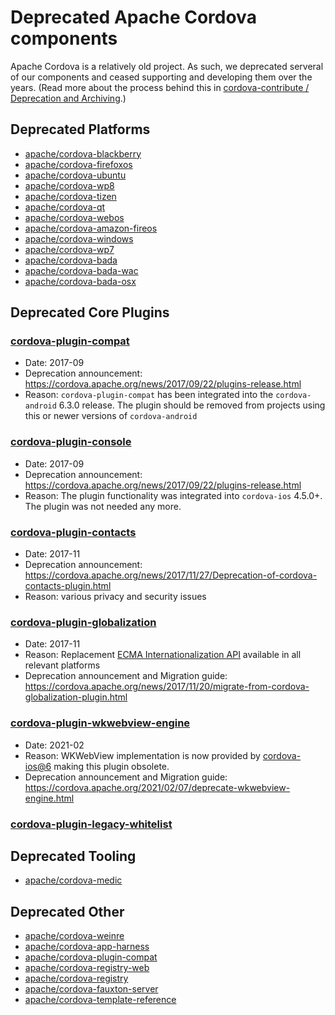 # Deprecated Apache Cordova components

Apache Cordova is a relatively old project. As such, we deprecated serveral of our components and ceased supporting and developing them over the years. (Read more about the process behind this in [cordova-contribute / Deprecation and Archiving](https://github.com/apache/cordova-contribute/blob/master/deprecation.md).)

## Deprecated Platforms

- [apache/cordova-blackberry](https://github.com/apache/cordova-blackberry)
- [apache/cordova-firefoxos](https://github.com/apache/cordova-firefoxos)
- [apache/cordova-ubuntu](https://github.com/apache/cordova-ubuntu)
- [apache/cordova-wp8](https://github.com/apache/cordova-wp8)
- [apache/cordova-tizen](https://github.com/apache/cordova-tizen)
- [apache/cordova-qt](https://github.com/apache/cordova-qt)
- [apache/cordova-webos](https://github.com/apache/cordova-webos)
- [apache/cordova-amazon-fireos](https://github.com/apache/cordova-amazon-fireos)
- [apache/cordova-windows](https://github.com/apache/cordova-windows)
- [apache/cordova-wp7](https://github.com/apache/cordova-wp7)
- [apache/cordova-bada](https://github.com/apache/cordova-bada)
- [apache/cordova-bada-wac](https://github.com/apache/cordova-bada-wac)
- [apache/cordova-bada-osx](https://github.com/apache/cordova-osx)

## Deprecated Core Plugins

### [cordova-plugin-compat](https://github.com/apache/cordova-plugin-compat)

- Date: 2017-09
- Deprecation announcement: https://cordova.apache.org/news/2017/09/22/plugins-release.html
- Reason: `cordova-plugin-compat` has been integrated into the `cordova-android` 6.3.0 release. The plugin should be removed from projects using this or newer versions of `cordova-android`

### [cordova-plugin-console](https://github.com/apache/cordova-plugin-console)

- Date: 2017-09
- Deprecation announcement: https://cordova.apache.org/news/2017/09/22/plugins-release.html
- Reason: The plugin functionality was integrated into `cordova-ios` 4.5.0+. The plugin was not needed any more.

### [cordova-plugin-contacts](https://github.com/apache/cordova-plugin-contacts)

- Date: 2017-11
- Deprecation announcement: https://cordova.apache.org/news/2017/11/27/Deprecation-of-cordova-contacts-plugin.html
- Reason: various privacy and security issues

### [cordova-plugin-globalization](https://github.com/apache/cordova-plugin-globalization)

- Date: 2017-11
- Reason: Replacement [ECMA Internationalization API](https://www.ecma-international.org/ecma-402/1.0/) available in all relevant platforms
- Deprecation announcement and Migration guide: https://cordova.apache.org/news/2017/11/20/migrate-from-cordova-globalization-plugin.html

### [cordova-plugin-wkwebview-engine](https://github.com/apache/cordova-plugin-wkwebview-engine)

- Date: 2021-02
- Reason: WKWebView implementation is now provided by [cordova-ios@6](https://cordova.apache.org/announcements/2020/06/01/cordova-ios-release-6.0.0.html) making this plugin obsolete.
- Deprecation announcement and Migration guide: https://cordova.apache.org/2021/02/07/deprecate-wkwebview-engine.html

### [cordova-plugin-legacy-whitelist](https://github.com/apache/cordova-plugin-legacy-whitelist)

## Deprecated Tooling

- [apache/cordova-medic](https://github.com/apache/cordova-medic)

## Deprecated Other

- [apache/cordova-weinre](https://github.com/apache/cordova-weinre)
- [apache/cordova-app-harness](https://github.com/apache/cordova-app-harness)
- [apache/cordova-plugin-compat](https://github.com/apache/cordova-plugin-compat)
- [apache/cordova-registry-web](https://github.com/apache/cordova-registry-web)
- [apache/cordova-registry](https://github.com/apache/cordova-registry)
- [apache/cordova-fauxton-server](https://github.com/apache/cordova-fauxton-server)
- [apache/cordova-template-reference](https://github.com/apache/cordova-template-reference)
